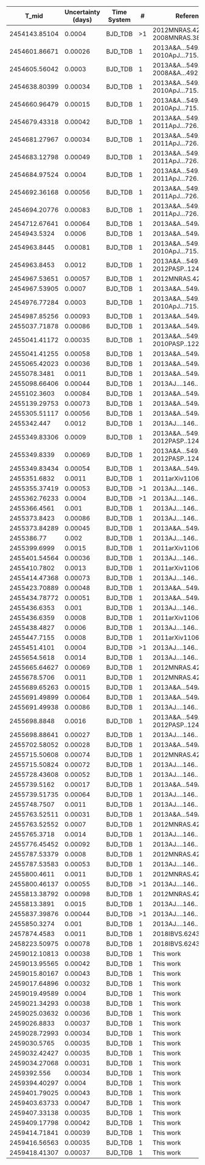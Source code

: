 |T_mid|Uncertainty (days)           |Time System|#                                            |Reference                           |
|-----|-----------------------------|-----------|---------------------------------------------|------------------------------------|
|2454143.85104|0.0004                       |BJD_TDB    |>1                                           |2012MNRAS.427.2757M; 2008MNRAS.385.1576P|
|2454601.86671|0.00026                      |BJD_TDB    |1                                            |2013A&A…549A..30N; 2010ApJ…715..421T|
|2454605.56042|0.0003                       |BJD_TDB    |1                                            |2013A&A…549A..30N; 2008A&A…492..603G|
|2454638.80399|0.00034                      |BJD_TDB    |1                                            |2013A&A…549A..30N; 2010ApJ…715..421T|
|2454660.96479|0.00015                      |BJD_TDB    |1                                            |2013A&A…549A..30N; 2010ApJ…715..421T|
|2454679.43318|0.00042                      |BJD_TDB    |1                                            |2013A&A…549A..30N; 2011ApJ…726...94C|
|2454681.27967|0.00034                      |BJD_TDB    |1                                            |2013A&A…549A..30N; 2011ApJ…726...94C|
|2454683.12798|0.00049                      |BJD_TDB    |1                                            |2013A&A…549A..30N; 2011ApJ…726...94C|
|2454684.97524|0.0004                       |BJD_TDB    |1                                            |2013A&A…549A..30N; 2011ApJ…726...94C|
|2454692.36168|0.00056                      |BJD_TDB    |1                                            |2013A&A…549A..30N; 2011ApJ…726...94C|
|2454694.20776|0.00083                      |BJD_TDB    |1                                            |2013A&A…549A..30N; 2011ApJ…726...94C|
|2454712.67641|0.00064                      |BJD_TDB    |1                                            |2013A&A...549A..30N                 |
|2454943.5324|0.0006                       |BJD_TDB    |1                                            |2013A&A...549A..30N                 |
|2454963.8445|0.00081                      |BJD_TDB    |1                                            |2013A&A…549A..30N; 2010ApJ…715..421T|
|2454963.8453|0.0012                       |BJD_TDB    |1                                            |2013A&A…549A..30N; 2012PASP..124..212S|
|2454967.53651|0.00057                      |BJD_TDB    |1                                            |2012MNRAS.427.2757M                 |
|2454967.53905|0.0007                       |BJD_TDB    |1                                            |2013A&A...549A..30N                 |
|2454976.77284|0.0003                       |BJD_TDB    |1                                            |2013A&A…549A..30N; 2010ApJ…715..421T|
|2454987.85256|0.00093                      |BJD_TDB    |1                                            |2013A&A...549A..30N                 |
|2455037.71878|0.00086                      |BJD_TDB    |1                                            |2013A&A...549A..30N                 |
|2455041.41172|0.00035                      |BJD_TDB    |1                                            |2013A&A…549A..30N; 2010PASP..122.1077D|
|2455041.41255|0.00058                      |BJD_TDB    |1                                            |2013A&A...549A..30N                 |
|2455065.42023|0.00036                      |BJD_TDB    |1                                            |2013A&A...549A..30N                 |
|2455078.3481|0.0011                       |BJD_TDB    |1                                            |2013A&A...549A..30N                 |
|2455098.66406|0.00044                      |BJD_TDB    |1                                            |2013AJ....146..147M                 |
|2455102.3603|0.00084                      |BJD_TDB    |1                                            |2013A&A...549A..30N                 |
|2455139.29753|0.00073                      |BJD_TDB    |1                                            |2013A&A...549A..30N                 |
|2455305.51117|0.00056                      |BJD_TDB    |1                                            |2013A&A...549A..30N                 |
|2455342.447|0.0012                       |BJD_TDB    |1                                            |2013AJ....146..147M                 |
|2455349.83306|0.0009                       |BJD_TDB    |1                                            |2013A&A…549A..30N; 2012PASP..124..212S|
|2455349.8339|0.00069                      |BJD_TDB    |1                                            |2013A&A…549A..30N; 2012PASP..124..212S|
|2455349.83434|0.00054                      |BJD_TDB    |1                                            |2013A&A...549A..30N                 |
|2455351.6832|0.0011                       |BJD_TDB    |1                                            |2011arXiv1106.4312L                 |
|2455355.37419|0.00053                      |BJD_TDB    |>1                                           |2013AJ....146..147M                 |
|2455362.76233|0.0004                       |BJD_TDB    |>1                                           |2013AJ....146..147M                 |
|2455366.4561|0.001                        |BJD_TDB    |1                                            |2013AJ....146..147M                 |
|2455373.8423|0.00086                      |BJD_TDB    |1                                            |2013AJ....146..147M                 |
|2455373.84289|0.00045                      |BJD_TDB    |1                                            |2013A&A...549A..30N                 |
|2455386.77|0.002                        |BJD_TDB    |1                                            |2013AJ....146..147M                 |
|2455399.6999|0.0015                       |BJD_TDB    |1                                            |2011arXiv1106.4312L                 |
|2455401.54564|0.00036                      |BJD_TDB    |1                                            |2013AJ....146..147M                 |
|2455410.7802|0.0013                       |BJD_TDB    |1                                            |2011arXiv1106.4312L                 |
|2455414.47368|0.00073                      |BJD_TDB    |1                                            |2013AJ....146..147M                 |
|2455423.70889|0.00048                      |BJD_TDB    |1                                            |2013A&A...549A..30N                 |
|2455434.78772|0.00051                      |BJD_TDB    |1                                            |2013A&A...549A..30N                 |
|2455436.6353|0.001                        |BJD_TDB    |1                                            |2013AJ....146..147M                 |
|2455436.6359|0.0008                       |BJD_TDB    |1                                            |2011arXiv1106.4312L                 |
|2455438.4827|0.0006                       |BJD_TDB    |1                                            |2013AJ....146..147M                 |
|2455447.7155|0.0008                       |BJD_TDB    |1                                            |2011arXiv1106.4312L                 |
|2455451.4101|0.0004                       |BJD_TDB    |>1                                           |2013AJ....146..147M                 |
|2455654.5618|0.0014                       |BJD_TDB    |1                                            |2013AJ....146..147M                 |
|2455665.64627|0.00069                      |BJD_TDB    |1                                            |2012MNRAS.427.2757M                 |
|2455678.5706|0.0011                       |BJD_TDB    |1                                            |2012MNRAS.427.2757M                 |
|2455689.65263|0.00015                      |BJD_TDB    |1                                            |2013A&A...549A..30N                 |
|2455691.49899|0.00064                      |BJD_TDB    |1                                            |2013A&A...549A..30N                 |
|2455691.49938|0.00086                      |BJD_TDB    |1                                            |2013AJ....146..147M                 |
|2455698.8848|0.0016                       |BJD_TDB    |1                                            |2013A&A…549A..30N; 2012PASP..124..212S|
|2455698.88641|0.00027                      |BJD_TDB    |1                                            |2013AJ....146..147M                 |
|2455702.58052|0.00028                      |BJD_TDB    |1                                            |2013A&A...549A..30N                 |
|2455715.50608|0.00074                      |BJD_TDB    |1                                            |2012MNRAS.427.2757M                 |
|2455715.50824|0.00072                      |BJD_TDB    |1                                            |2013AJ....146..147M                 |
|2455728.43608|0.00052                      |BJD_TDB    |1                                            |2013AJ....146..147M                 |
|2455739.5162|0.00017                      |BJD_TDB    |1                                            |2013A&A...549A..30N                 |
|2455739.51735|0.00064                      |BJD_TDB    |1                                            |2013AJ....146..147M                 |
|2455748.7507|0.0011                       |BJD_TDB    |1                                            |2013AJ....146..147M                 |
|2455763.52511|0.00031                      |BJD_TDB    |1                                            |2013A&A...549A..30N                 |
|2455763.52552|0.0007                       |BJD_TDB    |1                                            |2012MNRAS.427.2757M                 |
|2455765.3718|0.0014                       |BJD_TDB    |1                                            |2013AJ....146..147M                 |
|2455776.45452|0.00092                      |BJD_TDB    |1                                            |2013AJ....146..147M                 |
|2455787.53379|0.0008                       |BJD_TDB    |1                                            |2012MNRAS.427.2757M                 |
|2455787.53583|0.00053                      |BJD_TDB    |1                                            |2013AJ....146..147M                 |
|2455800.4611|0.0011                       |BJD_TDB    |1                                            |2012MNRAS.427.2757M                 |
|2455800.46137|0.00055                      |BJD_TDB    |>1                                           |2013AJ....146..147M                 |
|2455813.38792|0.00098                      |BJD_TDB    |1                                            |2012MNRAS.427.2757M                 |
|2455813.3891|0.0015                       |BJD_TDB    |1                                            |2013AJ....146..147M                 |
|2455837.39876|0.00044                      |BJD_TDB    |>1                                           |2013AJ....146..147M                 |
|2455850.3274|0.001                        |BJD_TDB    |1                                            |2013AJ....146..147M                 |
|2457874.4583|0.0011                       |BJD_TDB    |1                                            |2018IBVS.6243....1M                 |
|2458223.50975|0.00078                      |BJD_TDB    |1                                            |2018IBVS.6243....1M                 |
|2459012.10813|0.00038                      |BJD_TDB    |1                                            |This work                           |
|2459013.95565|0.00042                      |BJD_TDB    |1                                            |This work                           |
|2459015.80167|0.00043                      |BJD_TDB    |1                                            |This work                           |
|2459017.64896|0.00032                      |BJD_TDB    |1                                            |This work                           |
|2459019.49589|0.0004                       |BJD_TDB    |1                                            |This work                           |
|2459021.34293|0.00038                      |BJD_TDB    |1                                            |This work                           |
|2459025.03632|0.00036                      |BJD_TDB    |1                                            |This work                           |
|2459026.8833|0.00037                      |BJD_TDB    |1                                            |This work                           |
|2459028.72993|0.00034                      |BJD_TDB    |1                                            |This work                           |
|2459030.5765|0.00035                      |BJD_TDB    |1                                            |This work                           |
|2459032.42427|0.00035                      |BJD_TDB    |1                                            |This work                           |
|2459034.27068|0.00031                      |BJD_TDB    |1                                            |This work                           |
|2459392.556|0.00034                      |BJD_TDB    |1                                            |This work                           |
|2459394.40297|0.0004                       |BJD_TDB    |1                                            |This work                           |
|2459401.79025|0.00043                      |BJD_TDB    |1                                            |This work                           |
|2459403.63733|0.00047                      |BJD_TDB    |1                                            |This work                           |
|2459407.33138|0.00035                      |BJD_TDB    |1                                            |This work                           |
|2459409.17798|0.00042                      |BJD_TDB    |1                                            |This work                           |
|2459414.71841|0.00039                      |BJD_TDB    |1                                            |This work                           |
|2459416.56563|0.00035                      |BJD_TDB    |1                                            |This work                           |
|2459418.41307|0.00037                      |BJD_TDB    |1                                            |This work                           |
